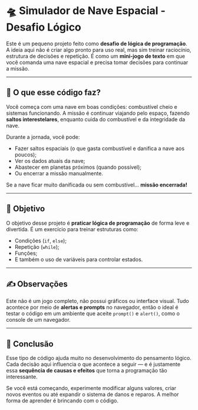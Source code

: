 # 🛸 Simulador de Nave Espacial - Desafio Lógico

Este é um pequeno projeto feito como **desafio de lógica de programação**. A ideia aqui não é criar algo pronto para uso real, mas sim treinar raciocínio, estrutura de decisões e repetição. É como um **mini-jogo de texto** em que você comanda uma nave espacial e precisa tomar decisões para continuar a missão.

---

## 🌌 O que esse código faz?

Você começa com uma nave em boas condições: combustível cheio e sistemas funcionando. A missão é continuar viajando pelo espaço, fazendo **saltos interestelares**, enquanto cuida do combustível e da integridade da nave.

Durante a jornada, você pode:

- Fazer saltos espaciais (o que gasta combustível e danifica a nave aos poucos);
- Ver os dados atuais da nave;
- Abastecer em planetas próximos (quando possível);
- Ou encerrar a missão manualmente.

Se a nave ficar muito danificada ou sem combustível... **missão encerrada!**

---

## 🎯 Objetivo

O objetivo desse projeto é **praticar lógica de programação** de forma leve e divertida. É um exercício para treinar estruturas como:

- Condições (`if`, `else`);
- Repetição (`while`);
- Funções;
- E também o uso de variáveis para controlar estados.

---

## ✍️ Observações

Este não é um jogo completo, não possui gráficos ou interface visual. Tudo acontece por meio de **alertas e prompts** no navegador, então o ideal é testar o código em um ambiente que aceite `prompt()` e `alert()`, como o console de um navegador.

---

## 🚀 Conclusão

Esse tipo de código ajuda muito no desenvolvimento do pensamento lógico. Cada decisão aqui influencia o que acontece a seguir — e é justamente essa **sequência de causas e efeitos** que torna a programação tão interessante.

Se você está começando, experimente modificar alguns valores, criar novos eventos ou até expandir o sistema de danos e reparos. A melhor forma de aprender é brincando com o código.
